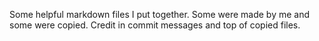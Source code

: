  Some helpful markdown files I put together. 
 Some were made by me and some were copied. 
 Credit in commit messages and top of copied files. 
